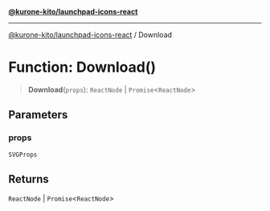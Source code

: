 [**@kurone-kito/launchpad-icons-react**](../README.md)

***

[@kurone-kito/launchpad-icons-react](../globals.md) / Download

# Function: Download()

> **Download**(`props`): `ReactNode` \| `Promise`\<`ReactNode`\>

## Parameters

### props

`SVGProps`

## Returns

`ReactNode` \| `Promise`\<`ReactNode`\>
